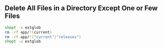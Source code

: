 ## Delete All Files in a Directory Except One or Few Files

```sh
shopt -s extglob
rm -rf app/!(current)
rm -rf app/!("current"|"releases")
shopt -u extglob
```
